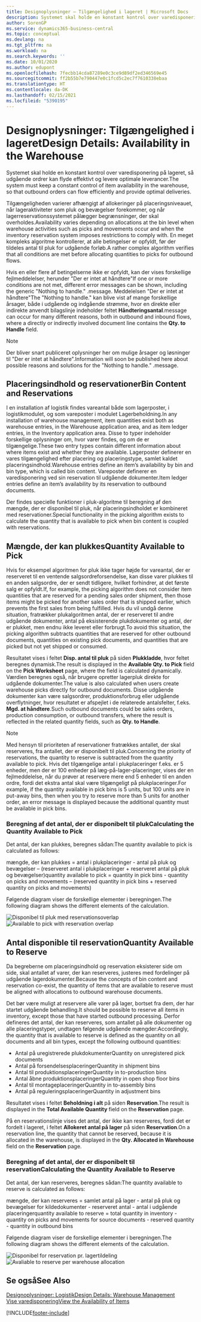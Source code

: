 ```yaml
---
title: Designoplysninger – Tilgængelighed i lageret | Microsoft Docs
description: Systemet skal holde en konstant kontrol over varedisponering på lageret, så udgående ordrer kan flyde effektivt og levere optimale leverancer.
author: SorenGP
ms.service: dynamics365-business-central
ms.topic: conceptual
ms.devlang: na
ms.tgt_pltfrm: na
ms.workload: na
ms.search.keywords: ''
ms.date: 10/01/2020
ms.author: edupont
ms.openlocfilehash: 7fecbb14cda87289e0c3ce9d89df2ed346569e45
ms.sourcegitcommit: ff2b55b7e790447e0c1fcd5c2ec7f7610338ebaa
ms.translationtype: HT
ms.contentlocale: da-DK
ms.lasthandoff: 02/15/2021
ms.locfileid: "5390195"
---
```

# <a name="design-details-availability-in-the-warehouse"></a><span data-ttu-id="c9d3d-103">Designoplysninger: Tilgængelighed i lageret</span><span class="sxs-lookup"><span data-stu-id="c9d3d-103">Design Details: Availability in the Warehouse</span></span>
<span data-ttu-id="c9d3d-104">Systemet skal holde en konstant kontrol over varedisponering på lageret, så udgående ordrer kan flyde effektivt og levere optimale leverancer.</span><span class="sxs-lookup"><span data-stu-id="c9d3d-104">The system must keep a constant control of item availability in the warehouse, so that outbound orders can flow efficiently and provide optimal deliveries.</span></span>  

<span data-ttu-id="c9d3d-105">Tilgængeligheden varierer afhængigt af allokeringer på placeringsniveauet, når lageraktiviteter som pluk og bevægelser forekommer, og når lagerreservationssystemet pålægger begrænsninger, der skal overholdes.</span><span class="sxs-lookup"><span data-stu-id="c9d3d-105">Availability varies depending on allocations at the bin level when warehouse activities such as picks and movements occur and when the inventory reservation system imposes restrictions to comply with.</span></span> <span data-ttu-id="c9d3d-106">En meget kompleks algoritme kontrollerer, at alle betingelser er opfyldt, før der tildeles antal til pluk for udgående forløb.</span><span class="sxs-lookup"><span data-stu-id="c9d3d-106">A rather complex algorithm verifies that all conditions are met before allocating quantities to picks for outbound flows.</span></span>

<span data-ttu-id="c9d3d-107">Hvis en eller flere af betingelserne ikke er opfyldt, kan der vises forskellige fejlmeddelelser, herunder "Der er intet at håndtere"</span><span class="sxs-lookup"><span data-stu-id="c9d3d-107">If one or more conditions are not met, different error messages can be shown, including the generic "Nothing to handle."</span></span> <span data-ttu-id="c9d3d-108">.</span><span class="sxs-lookup"><span data-stu-id="c9d3d-108">message.</span></span> <span data-ttu-id="c9d3d-109">Meddelelsen "Der er intet at håndtere"</span><span class="sxs-lookup"><span data-stu-id="c9d3d-109">The "Nothing to handle."</span></span> <span data-ttu-id="c9d3d-110">kan blive vist af mange forskellige årsager, både i udgående og indgående strømme, hvor en direkte eller indirekte anvendt bilagslinje indeholder feltet **Håndteringsantal**.</span><span class="sxs-lookup"><span data-stu-id="c9d3d-110">message can occur for many different reasons, both in outbound and inbound flows, where a directly or indirectly involved document line contains the **Qty. to Handle** field.</span></span>

> [!NOTE]
> <span data-ttu-id="c9d3d-111">Der bliver snart publiceret oplysninger her om mulige årsager og løsninger til "Der er intet at håndtere".</span><span class="sxs-lookup"><span data-stu-id="c9d3d-111">Information will soon be published here about possible reasons and solutions for the "Nothing to handle."</span></span> <span data-ttu-id="c9d3d-112">.</span><span class="sxs-lookup"><span data-stu-id="c9d3d-112">message.</span></span>

## <a name="bin-content-and-reservations"></a><span data-ttu-id="c9d3d-113">Placeringsindhold og reservationer</span><span class="sxs-lookup"><span data-stu-id="c9d3d-113">Bin Content and Reservations</span></span>  
 <span data-ttu-id="c9d3d-114">I en installation af logistik findes vareantal både som lagerposter, i logistikmodulet, og som vareposter i modulet Lagerbeholdning.</span><span class="sxs-lookup"><span data-stu-id="c9d3d-114">In any installation of warehouse management, item quantities exist both as warehouse entries, in the Warehouse application area, and as item ledger entries, in the Inventory application area.</span></span> <span data-ttu-id="c9d3d-115">Disse to typer indeholder forskellige oplysninger om, hvor varer findes, og om de er tilgængelige.</span><span class="sxs-lookup"><span data-stu-id="c9d3d-115">These two entry types contain different information about where items exist and whether they are available.</span></span> <span data-ttu-id="c9d3d-116">Lagerposter definerer en vares tilgængelighed efter placering og placeringstype, samlet kaldet placeringsindhold.</span><span class="sxs-lookup"><span data-stu-id="c9d3d-116">Warehouse entries define an item’s availability by bin and bin type, which is called bin content.</span></span> <span data-ttu-id="c9d3d-117">Vareposter definerer en varedisponering ved sin reservation til udgående dokumenter.</span><span class="sxs-lookup"><span data-stu-id="c9d3d-117">Item ledger entries define an item’s availability by its reservation to outbound documents.</span></span>  

 <span data-ttu-id="c9d3d-118">Der findes specielle funktioner i pluk-algoritme til beregning af den mængde, der er disponibel til pluk, når placeringsindholdet er kombineret med reservationer.</span><span class="sxs-lookup"><span data-stu-id="c9d3d-118">Special functionality in the picking algorithm exists to calculate the quantity that is available to pick when bin content is coupled with reservations.</span></span>  

## <a name="quantity-available-to-pick"></a><span data-ttu-id="c9d3d-119">Mængde, der kan plukkes</span><span class="sxs-lookup"><span data-stu-id="c9d3d-119">Quantity Available to Pick</span></span>  
 <span data-ttu-id="c9d3d-120">Hvis for eksempel algoritmen for pluk ikke tager højde for vareantal, der er reserveret til en ventende salgsordreforsendelse, kan disse varer plukkes til en anden salgsordre, der er sendt tidligere, hvilket forhindrer, at det første salg er opfyldt.</span><span class="sxs-lookup"><span data-stu-id="c9d3d-120">If, for example, the picking algorithm does not consider item quantities that are reserved for a pending sales order shipment, then those items might be picked for another sales order that is shipped earlier, which prevents the first sales from being fulfilled.</span></span> <span data-ttu-id="c9d3d-121">Hvis du vil undgå denne situation, fratrækker plukalgoritmen antal, der er reserveret til andre udgående dokumenter, antal på eksisterende plukdokumenter og antal, der er plukket, men endnu ikke leveret eller forbrugt.</span><span class="sxs-lookup"><span data-stu-id="c9d3d-121">To avoid this situation, the picking algorithm subtracts quantities that are reserved for other outbound documents, quantities on existing pick documents, and quantities that are picked but not yet shipped or consumed.</span></span>  

 <span data-ttu-id="c9d3d-122">Resultatet vises i feltet **Disp. antal til pluk** på siden **Plukkladde**, hvor feltet beregnes dynamisk.</span><span class="sxs-lookup"><span data-stu-id="c9d3d-122">The result is displayed in the **Available Qty. to Pick** field on the **Pick Worksheet** page, where the field is calculated dynamically.</span></span> <span data-ttu-id="c9d3d-123">Værdien beregnes også, når brugere opretter lagerpluk direkte for udgående dokumenter.</span><span class="sxs-lookup"><span data-stu-id="c9d3d-123">The value is also calculated when users create warehouse picks directly for outbound documents.</span></span> <span data-ttu-id="c9d3d-124">Disse udgående dokumenter kan være salgsordrer, produktionsforbrug eller udgående overflytninger, hvor resultatet er afspejlet i de relaterede antalsfelter, f.eks. **Mgd. at håndtere**.</span><span class="sxs-lookup"><span data-stu-id="c9d3d-124">Such outbound documents could be sales orders, production consumption, or outbound transfers, where the result is reflected in the related quantity fields, such as **Qty. to Handle**.</span></span>  

> [!NOTE]  
>  <span data-ttu-id="c9d3d-125">Med hensyn til prioriteten af reservationer fratrækkes antallet, der skal reserveres, fra antallet, der er disponibelt til pluk.</span><span class="sxs-lookup"><span data-stu-id="c9d3d-125">Concerning the priority of reservations, the quantity to reserve is subtracted from the quantity available to pick.</span></span> <span data-ttu-id="c9d3d-126">Hvis det tilgængelige antal i plukplaceringer f.eks. er 5 enheder, men der er 100 enheder på læg-på-lager-placeringer, vises der en fejlmeddelelse, når du prøver at reservere mere end 5 enheder til en anden ordre, fordi det ekstra antal skal være tilgængeligt på plukplaceringer.</span><span class="sxs-lookup"><span data-stu-id="c9d3d-126">For example, if the quantity available in pick bins is 5 units, but 100 units are in put-away bins, then when you try to reserve more than 5 units for another order, an error message is displayed because the additional quantity must be available in pick bins.</span></span>  

### <a name="calculating-the-quantity-available-to-pick"></a><span data-ttu-id="c9d3d-127">Beregning af det antal, der er disponibelt til pluk</span><span class="sxs-lookup"><span data-stu-id="c9d3d-127">Calculating the Quantity Available to Pick</span></span>  
 <span data-ttu-id="c9d3d-128">Det antal, der kan plukkes, beregnes sådan:</span><span class="sxs-lookup"><span data-stu-id="c9d3d-128">The quantity available to pick is calculated as follows:</span></span>  

 <span data-ttu-id="c9d3d-129">mængde, der kan plukkes = antal i plukplaceringer - antal på pluk og bevægelser – (reserveret antal i plukplaceringer + reserveret antal på pluk og bevægelser)</span><span class="sxs-lookup"><span data-stu-id="c9d3d-129">quantity available to pick = quantity in pick bins - quantity on picks and movements – (reserved quantity in pick bins + reserved quantity on picks and movements)</span></span>  

 <span data-ttu-id="c9d3d-130">Følgende diagram viser de forskellige elementer i beregningen.</span><span class="sxs-lookup"><span data-stu-id="c9d3d-130">The following diagram shows the different elements of the calculation.</span></span>  

 <span data-ttu-id="c9d3d-131">![Disponibel til pluk med reservationsoverlap](media/design_details_warehouse_management_availability_2.png "Disponibel til pluk med reservationsoverlap")</span><span class="sxs-lookup"><span data-stu-id="c9d3d-131">![Available to pick with reservation overlap](media/design_details_warehouse_management_availability_2.png "Available to pick with reservation overlap")</span></span>  

## <a name="quantity-available-to-reserve"></a><span data-ttu-id="c9d3d-132">Antal disponible til reservation</span><span class="sxs-lookup"><span data-stu-id="c9d3d-132">Quantity Available to Reserve</span></span>  
 <span data-ttu-id="c9d3d-133">Da begreberne om placeringsindhold og reservation eksisterer side om side, skal antallet af varer, der kan reserveres, justeres med fordelinger på udgående lagerdokumenter.</span><span class="sxs-lookup"><span data-stu-id="c9d3d-133">Because the concepts of bin content and reservation co-exist, the quantity of items that are available to reserve must be aligned with allocations to outbound warehouse documents.</span></span>  

 <span data-ttu-id="c9d3d-134">Det bør være muligt at reservere alle varer på lager, bortset fra dem, der har startet udgående behandling.</span><span class="sxs-lookup"><span data-stu-id="c9d3d-134">It should be possible to reserve all items in inventory, except those that have started outbound processing.</span></span> <span data-ttu-id="c9d3d-135">Derfor defineres det antal, der kan reserveres, som antallet på alle dokumenter og alle placeringstyper, undtagen følgende udgående mængder:</span><span class="sxs-lookup"><span data-stu-id="c9d3d-135">Accordingly, the quantity that is available to reserve is defined as the quantity on all documents and all bin types, except the following outbound quantities:</span></span>  

-   <span data-ttu-id="c9d3d-136">Antal på uregistrerede plukdokumenter</span><span class="sxs-lookup"><span data-stu-id="c9d3d-136">Quantity on unregistered pick documents</span></span>  
-   <span data-ttu-id="c9d3d-137">Antal på forsendelsesplaceringer</span><span class="sxs-lookup"><span data-stu-id="c9d3d-137">Quantity in shipment bins</span></span>  
-   <span data-ttu-id="c9d3d-138">Antal til produktionsplaceringer</span><span class="sxs-lookup"><span data-stu-id="c9d3d-138">Quantity in to-production bins</span></span>  
-   <span data-ttu-id="c9d3d-139">Antal åbne produktionsplaceringer</span><span class="sxs-lookup"><span data-stu-id="c9d3d-139">Quantity in open shop floor bins</span></span>  
-   <span data-ttu-id="c9d3d-140">Antal til montageplaceringer</span><span class="sxs-lookup"><span data-stu-id="c9d3d-140">Quantity in to-assembly bins</span></span>  
-   <span data-ttu-id="c9d3d-141">Antal på reguleringsplaceringer</span><span class="sxs-lookup"><span data-stu-id="c9d3d-141">Quantity in adjustment bins</span></span>  

 <span data-ttu-id="c9d3d-142">Resultatet vises i feltet **Beholdning i alt** på siden **Reservation**.</span><span class="sxs-lookup"><span data-stu-id="c9d3d-142">The result is displayed in the **Total Available Quantity** field on the **Reservation** page.</span></span>  

 <span data-ttu-id="c9d3d-143">På en reservationslinje vises det antal, der ikke kan reserveres, fordi det er fordelt i lageret, i feltet **Allokeret antal på lager** på siden **Reservation**.</span><span class="sxs-lookup"><span data-stu-id="c9d3d-143">On a reservation line, the quantity that cannot be reserved, because it is allocated in the warehouse, is displayed in the **Qty. Allocated in Warehouse** field on the **Reservation** page.</span></span>  

### <a name="calculating-the-quantity-available-to-reserve"></a><span data-ttu-id="c9d3d-144">Beregning af det antal, der er disponibelt til reservation</span><span class="sxs-lookup"><span data-stu-id="c9d3d-144">Calculating the Quantity Available to Reserve</span></span>  
 <span data-ttu-id="c9d3d-145">Det antal, der kan reserveres, beregnes sådan:</span><span class="sxs-lookup"><span data-stu-id="c9d3d-145">The quantity available to reserve is calculated as follows:</span></span>  

 <span data-ttu-id="c9d3d-146">mængde, der kan reserveres = samlet antal på lager - antal på pluk og bevægelser for kildedokumenter - reserveret antal - antal i udgående placeringer</span><span class="sxs-lookup"><span data-stu-id="c9d3d-146">quantity available to reserve = total quantity in inventory - quantity on picks and movements for source documents - reserved quantity - quantity in outbound bins</span></span>  

 <span data-ttu-id="c9d3d-147">Følgende diagram viser de forskellige elementer i beregningen.</span><span class="sxs-lookup"><span data-stu-id="c9d3d-147">The following diagram shows the different elements of the calculation.</span></span>  

 <span data-ttu-id="c9d3d-148">![Disponibel for reservation pr. lagertildeling](media/design_details_warehouse_management_availability_3.png "Disponibel for reservation pr. lagertildeling")</span><span class="sxs-lookup"><span data-stu-id="c9d3d-148">![Avaliable to reserve per warehouse allocation](media/design_details_warehouse_management_availability_3.png "Avaliable to reserve per warehouse allocation")</span></span>  

## <a name="see-also"></a><span data-ttu-id="c9d3d-149">Se også</span><span class="sxs-lookup"><span data-stu-id="c9d3d-149">See Also</span></span>  
 [<span data-ttu-id="c9d3d-150">Designoplysninger: Logistik</span><span class="sxs-lookup"><span data-stu-id="c9d3d-150">Design Details: Warehouse Management</span></span>](design-details-warehouse-management.md)  
 [<span data-ttu-id="c9d3d-151">Vise varedisponering</span><span class="sxs-lookup"><span data-stu-id="c9d3d-151">View the Availability of Items</span></span>](inventory-how-availability-overview.md)


[!INCLUDE[footer-include](includes/footer-banner.md)]